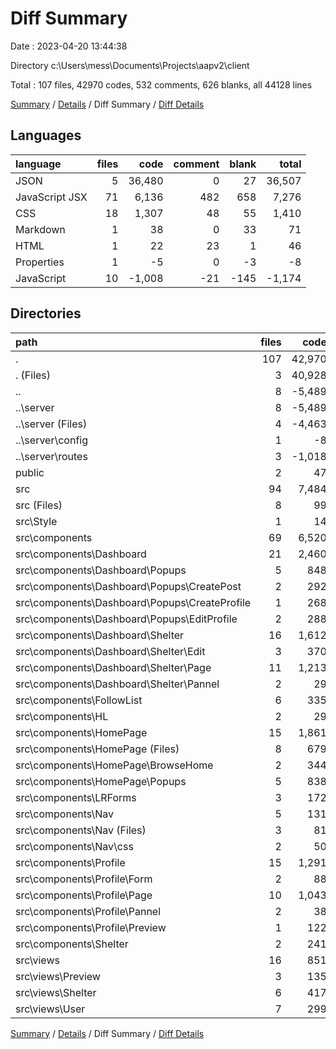 # Diff Summary

Date : 2023-04-20 13:44:38

Directory c:\\Users\\mess\\Documents\\Projects\\aapv2\\client

Total : 107 files,  42970 codes, 532 comments, 626 blanks, all 44128 lines

[Summary](results.md) / [Details](details.md) / Diff Summary / [Diff Details](diff-details.md)

## Languages
| language | files | code | comment | blank | total |
| :--- | ---: | ---: | ---: | ---: | ---: |
| JSON | 5 | 36,480 | 0 | 27 | 36,507 |
| JavaScript JSX | 71 | 6,136 | 482 | 658 | 7,276 |
| CSS | 18 | 1,307 | 48 | 55 | 1,410 |
| Markdown | 1 | 38 | 0 | 33 | 71 |
| HTML | 1 | 22 | 23 | 1 | 46 |
| Properties | 1 | -5 | 0 | -3 | -8 |
| JavaScript | 10 | -1,008 | -21 | -145 | -1,174 |

## Directories
| path | files | code | comment | blank | total |
| :--- | ---: | ---: | ---: | ---: | ---: |
| . | 107 | 42,970 | 532 | 626 | 44,128 |
| . (Files) | 3 | 40,928 | 0 | 84 | 41,012 |
| .. | 8 | -5,489 | -28 | -187 | -5,704 |
| ..\\server | 8 | -5,489 | -28 | -187 | -5,704 |
| ..\\server (Files) | 4 | -4,463 | 0 | -41 | -4,504 |
| ..\\server\\config | 1 | -8 | 0 | -3 | -11 |
| ..\\server\\routes | 3 | -1,018 | -28 | -143 | -1,189 |
| public | 2 | 47 | 23 | 2 | 72 |
| src | 94 | 7,484 | 537 | 727 | 8,748 |
| src (Files) | 8 | 99 | 10 | 21 | 130 |
| src\\Style | 1 | 14 | 0 | 6 | 20 |
| src\\components | 69 | 6,520 | 494 | 550 | 7,564 |
| src\\components\\Dashboard | 21 | 2,460 | 198 | 185 | 2,843 |
| src\\components\\Dashboard\\Popups | 5 | 848 | 113 | 58 | 1,019 |
| src\\components\\Dashboard\\Popups\\CreatePost | 2 | 292 | 32 | 16 | 340 |
| src\\components\\Dashboard\\Popups\\CreateProfile | 1 | 268 | 45 | 21 | 334 |
| src\\components\\Dashboard\\Popups\\EditProfile | 2 | 288 | 36 | 21 | 345 |
| src\\components\\Dashboard\\Shelter | 16 | 1,612 | 85 | 127 | 1,824 |
| src\\components\\Dashboard\\Shelter\\Edit | 3 | 370 | 58 | 43 | 471 |
| src\\components\\Dashboard\\Shelter\\Page | 11 | 1,213 | 24 | 81 | 1,318 |
| src\\components\\Dashboard\\Shelter\\Pannel | 2 | 29 | 3 | 3 | 35 |
| src\\components\\FollowList | 6 | 335 | 25 | 67 | 427 |
| src\\components\\HL | 2 | 29 | 0 | 5 | 34 |
| src\\components\\HomePage | 15 | 1,861 | 168 | 135 | 2,164 |
| src\\components\\HomePage (Files) | 8 | 679 | 54 | 53 | 786 |
| src\\components\\HomePage\\BrowseHome | 2 | 344 | 14 | 23 | 381 |
| src\\components\\HomePage\\Popups | 5 | 838 | 100 | 59 | 997 |
| src\\components\\LRForms | 3 | 172 | 12 | 9 | 193 |
| src\\components\\Nav | 5 | 131 | 5 | 28 | 164 |
| src\\components\\Nav (Files) | 3 | 81 | 4 | 24 | 109 |
| src\\components\\Nav\\css | 2 | 50 | 1 | 4 | 55 |
| src\\components\\Profile | 15 | 1,291 | 83 | 101 | 1,475 |
| src\\components\\Profile\\Form | 2 | 88 | 39 | 11 | 138 |
| src\\components\\Profile\\Page | 10 | 1,043 | 17 | 77 | 1,137 |
| src\\components\\Profile\\Pannel | 2 | 38 | 27 | 9 | 74 |
| src\\components\\Profile\\Preview | 1 | 122 | 0 | 4 | 126 |
| src\\components\\Shelter | 2 | 241 | 3 | 20 | 264 |
| src\\views | 16 | 851 | 33 | 150 | 1,034 |
| src\\views\\Preview | 3 | 135 | 0 | 24 | 159 |
| src\\views\\Shelter | 6 | 417 | 20 | 68 | 505 |
| src\\views\\User | 7 | 299 | 13 | 58 | 370 |

[Summary](results.md) / [Details](details.md) / Diff Summary / [Diff Details](diff-details.md)